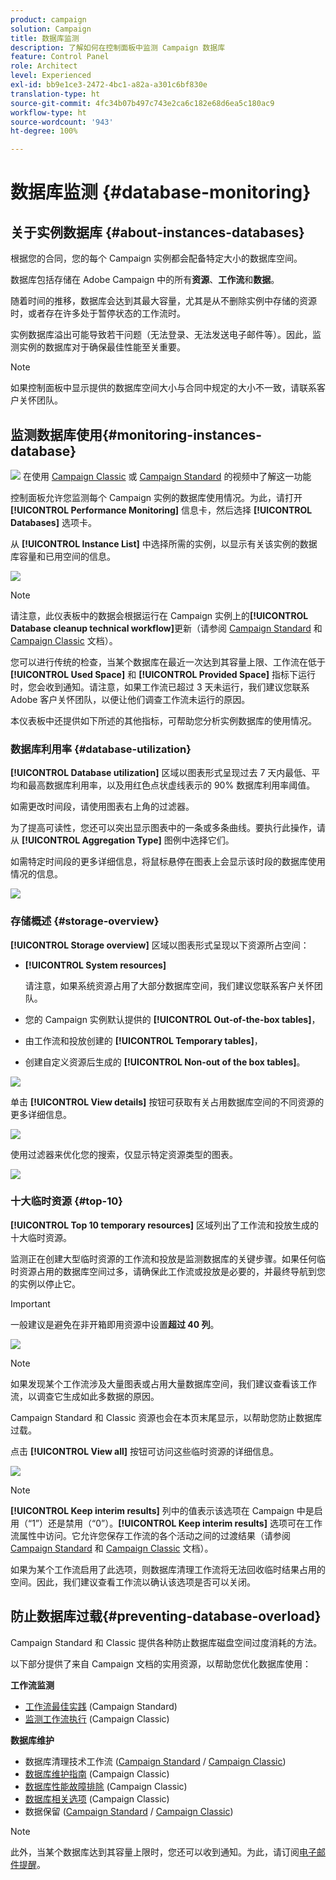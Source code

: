 ```yaml
---
product: campaign
solution: Campaign
title: 数据库监测
description: 了解如何在控制面板中监测 Campaign 数据库
feature: Control Panel
role: Architect
level: Experienced
exl-id: bb9e1ce3-2472-4bc1-a82a-a301c6bf830e
translation-type: ht
source-git-commit: 4fc34b07b497c743e2ca6c182e68d6ea5c180ac9
workflow-type: ht
source-wordcount: '943'
ht-degree: 100%

---
```


# 数据库监测 {#database-monitoring}

## 关于实例数据库 {#about-instances-databases}

根据您的合同，您的每个 Campaign 实例都会配备特定大小的数据库空间。

数据库包括存储在 Adobe Campaign 中的所有&#x200B;**资源**、**工作流**&#x200B;和&#x200B;**数据**。

随着时间的推移，数据库会达到其最大容量，尤其是从不删除实例中存储的资源时，或者存在许多处于暂停状态的工作流时。

实例数据库溢出可能导致若干问题（无法登录、无法发送电子邮件等）。因此，监测实例的数据库对于确保最佳性能至关重要。

>[!NOTE]
>
>如果控制面板中显示提供的数据库空间大小与合同中规定的大小不一致，请联系客户关怀团队。

## 监测数据库使用{#monitoring-instances-database}

![](assets/do-not-localize/how-to-video.png) 在使用 [Campaign Classic](https://experienceleague.adobe.com/docs/campaign-classic-learn/control-panel/performance-monitoring/monitoring-databases.html?lang=zh-Hans#performance-monitoring) 或 [Campaign Standard](https://experienceleague.adobe.com/docs/campaign-standard-learn/control-panel/performance-monitoring/monitoring-databases.html?lang=zh-Hans#performance-monitoring) 的视频中了解这一功能

控制面板允许您监测每个 Campaign 实例的数据库使用情况。为此，请打开 **[!UICONTROL Performance Monitoring]** 信息卡，然后选择 **[!UICONTROL Databases]** 选项卡。

从 **[!UICONTROL Instance List]** 中选择所需的实例，以显示有关该实例的数据库容量和已用空间的信息。

![](assets/databases_dashboard.png)

>[!NOTE]
>
>请注意，此仪表板中的数据会根据运行在 Campaign 实例上的&#x200B;**[!UICONTROL Database cleanup technical workflow]**&#x200B;更新（请参阅 [Campaign Standard](https://docs.adobe.com/help/zh-Hans/campaign-standard/using/administrating/application-settings/technical-workflows.html#list-of-technical-workflows) 和 [Campaign Classic](https://docs.adobe.com/help/zh-Hans/campaign-classic/using/monitoring-campaign-classic/data-processing/database-cleanup-workflow.html) 文档）。
>
>您可以进行传统的检查，当某个数据库在最近一次达到其容量上限、工作流在低于 **[!UICONTROL Used Space]** 和 **[!UICONTROL Provided Space]** 指标下运行时，您会收到通知。请注意，如果工作流已超过 3 天未运行，我们建议您联系 Adobe 客户关怀团队，以便让他们调查工作流未运行的原因。

本仪表板中还提供如下所述的其他指标，可帮助您分析实例数据库的使用情况。

### 数据库利用率 {#database-utilization}

**[!UICONTROL Database utilization]** 区域以图表形式呈现过去 7 天内最低、平均和最高数据库利用率，以及用红色点状虚线表示的 90% 数据库利用率阈值。

如需更改时间段，请使用图表右上角的过滤器。

为了提高可读性，您还可以突出显示图表中的一条或多条曲线。要执行此操作，请从 **[!UICONTROL Aggregation Type]** 图例中选择它们。

如需特定时间段的更多详细信息，将鼠标悬停在图表上会显示该时段的数据库使用情况的信息。

![](assets/databases_dashboard_detail.png)

### 存储概述 {#storage-overview}

**[!UICONTROL Storage overview]** 区域以图表形式呈现以下资源所占空间：

* **[!UICONTROL System resources]**

   请注意，如果系统资源占用了大部分数据库空间，我们建议您联系客户关怀团队。

* 您的 Campaign 实例默认提供的 **[!UICONTROL Out-of-the-box tables]**，
* 由工作流和投放创建的 **[!UICONTROL Temporary tables]**，
* 创建自定义资源后生成的 **[!UICONTROL Non-out of the box tables]**。

![](assets/database-storage-overview.png)

单击 **[!UICONTROL View details]** 按钮可获取有关占用数据库空间的不同资源的更多详细信息。

![](assets/database-storage-details.png)

使用过滤器来优化您的搜索，仅显示特定资源类型的图表。

![](assets/database-storage-overview-filter.png)

### 十大临时资源 {#top-10}

**[!UICONTROL Top 10 temporary resources]** 区域列出了工作流和投放生成的十大临时资源。

监测正在创建大型临时资源的工作流和投放是监测数据库的关键步骤。如果任何临时资源占用的数据库空间过多，请确保此工作流或投放是必要的，并最终导航到您的实例以停止它。

>[!IMPORTANT]
>
>一般建议是避免在非开箱即用资源中设置&#x200B;**超过 40 列**。

![](assets/database-top10.png)

>[!NOTE]
>
>如果发现某个工作流涉及大量图表或占用大量数据库空间，我们建议查看该工作流，以调查它生成如此多数据的原因。
>
>Campaign Standard 和 Classic 资源也会在本页末尾显示，以帮助您防止数据库过载。

点击 **[!UICONTROL View all]** 按钮可访问这些临时资源的详细信息。

![](assets/database-top10-view.png)

>[!NOTE]
>
>**[!UICONTROL Keep interim results]** 列中的值表示该选项在 Campaign 中是启用（“1”）还是禁用（“0”）。**[!UICONTROL Keep interim results]** 选项可在工作流属性中访问。它允许您保存工作流的各个活动之间的过渡结果（请参阅 [Campaign Standard](https://docs.adobe.com/content/help/zh-Hans/campaign-standard/using/managing-processes-and-data/executing-a-workflow/managing-execution-options.html) 和 [Campaign Classic](https://docs.adobe.com/content/help/zh-Hans/campaign-classic/using/automating-with-workflows/general-operation/workflow-best-practices.html#logs) 文档）。
>
>如果为某个工作流启用了此选项，则数据库清理工作流将无法回收临时结果占用的空间。因此，我们建议查看工作流以确认该选项是否可以关闭。

## 防止数据库过载{#preventing-database-overload}

Campaign Standard 和 Classic 提供各种防止数据库磁盘空间过度消耗的方法。

以下部分提供了来自 Campaign 文档的实用资源，以帮助您优化数据库使用：

**工作流监测**

* [工作流最佳实践](https://docs.adobe.com/content/help/zh-Hans/campaign-standard/using/managing-processes-and-data/workflow-general-operation/best-practices-workflows.html) (Campaign Standard)
* [监测工作流执行](https://docs.adobe.com/help/zh-Hans/campaign-classic/using/automating-with-workflows/monitoring-workflows/monitoring-workflow-execution.html) (Campaign Classic)

**数据库维护**

* 数据库清理技术工作流 ([Campaign Standard](https://docs.adobe.com/help/zh-Hans/campaign-standard/using/administrating/application-settings/technical-workflows.html#list-of-technical-workflows) / [Campaign Classic](https://docs.adobe.com/help/zh-Hans/campaign-classic/using/monitoring-campaign-classic/data-processing/database-cleanup-workflow.html))
* [数据库维护指南](https://docs.adobe.com/content/help/zh-Hans/campaign-classic/using/monitoring-campaign-classic/database-maintenance/recommendations.html) (Campaign Classic)
* [数据库性能故障排除](https://experienceleague.adobe.com/docs/campaign-classic/using/monitoring-campaign-classic/troubleshooting-toc/database-issues-toc/database-performances.html?lang=zh-Hans) (Campaign Classic)
* [数据库相关选项](https://docs.adobe.com/help/zh-Hans/campaign-classic/using/installing-campaign-classic/appendices/configuring-campaign-options.html#database) (Campaign Classic)
* 数据保留 ([Campaign Standard](https://docs.adobe.com/help/zh-Hans/campaign-standard/using/administrating/application-settings/data-retention.html) / [Campaign Classic](https://docs.adobe.com/help/zh-Hans/campaign-classic/using/configuring-campaign-classic/data-model/data-model-best-practices.html#data-retention))

>[!NOTE]
>
>此外，当某个数据库达到其容量上限时，您还可以收到通知。为此，请订阅[电子邮件提醒](../../performance-monitoring/using/email-alerting.md)。
